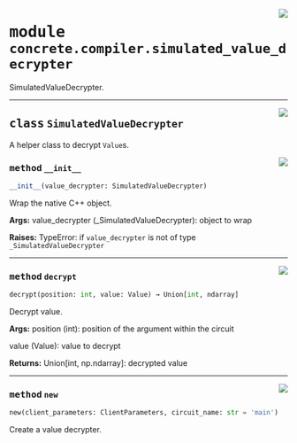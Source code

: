 <!-- markdownlint-disable -->

<a href="../../../compilers/concrete-compiler/compiler/lib/Bindings/Python/concrete/compiler/simulated_value_decrypter.py#L0"><img align="right" style="float:right;" src="https://img.shields.io/badge/-source-cccccc?style=flat-square"></a>

# <kbd>module</kbd> `concrete.compiler.simulated_value_decrypter`
SimulatedValueDecrypter. 



---

<a href="../../../compilers/concrete-compiler/compiler/lib/Bindings/Python/concrete/compiler/simulated_value_decrypter.py#L19"><img align="right" style="float:right;" src="https://img.shields.io/badge/-source-cccccc?style=flat-square"></a>

## <kbd>class</kbd> `SimulatedValueDecrypter`
A helper class to decrypt `Value`s. 

<a href="../../../compilers/concrete-compiler/compiler/lib/Bindings/Python/concrete/compiler/simulated_value_decrypter.py#L22"><img align="right" style="float:right;" src="https://img.shields.io/badge/-source-cccccc?style=flat-square"></a>

### <kbd>method</kbd> `__init__`

```python
__init__(value_decrypter: SimulatedValueDecrypter)
```

Wrap the native C++ object. 



**Args:**
  value_decrypter (_SimulatedValueDecrypter):  object to wrap 



**Raises:**
  TypeError:  if `value_decrypter` is not of type `_SimulatedValueDecrypter` 




---

<a href="../../../compilers/concrete-compiler/compiler/lib/Bindings/Python/concrete/compiler/simulated_value_decrypter.py#L52"><img align="right" style="float:right;" src="https://img.shields.io/badge/-source-cccccc?style=flat-square"></a>

### <kbd>method</kbd> `decrypt`

```python
decrypt(position: int, value: Value) → Union[int, ndarray]
```

Decrypt value. 



**Args:**
  position (int):  position of the argument within the circuit 

 value (Value):  value to decrypt 



**Returns:**
  Union[int, np.ndarray]:  decrypted value 

---

<a href="../../../compilers/concrete-compiler/compiler/lib/Bindings/Python/concrete/compiler/simulated_value_decrypter.py#L42"><img align="right" style="float:right;" src="https://img.shields.io/badge/-source-cccccc?style=flat-square"></a>

### <kbd>method</kbd> `new`

```python
new(client_parameters: ClientParameters, circuit_name: str = 'main')
```

Create a value decrypter. 


